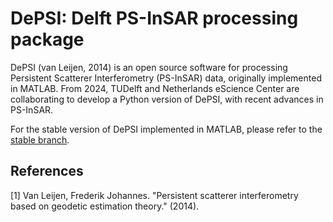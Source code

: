 # DePSI: Delft PS-InSAR processing package

DePSI (van Leijen, 2014) is an open source software for processing Persistent Scatterer Interferometry (PS-InSAR) data, originally implemented in MATLAB. From 2024, TUDelft and Netherlands eScience Center are collaborating to develop a Python version of DePSI, with recent advances in PS-InSAR. 

For the stable version of DePSI implemented in MATLAB, please refer to the [stable branch](https://github.com/TUDelftGeodesy/DePSI/tree/stable).

## References

[1] Van Leijen, Frederik Johannes. "Persistent scatterer interferometry based on geodetic estimation theory." (2014).